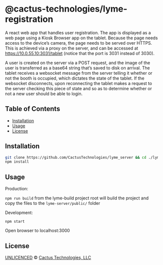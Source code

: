 <!--@h1([pkg.name])-->

# @cactus-technologies/lyme-registration

<!--/@-->

<!--@pkg.description-->

A react web app that handles user registration. The app is displayed as a web page using a Kiosk Browser app on the tablet. Because the page needs access to the device’s camera, the page needs to be served over HTTPS. This is achieved via a proxy on the server, and can be accessed at https://10.0.55.10:3031/tablet (notice that the port is 3031 instead of 3030).

A user is created on the server via a POST request, and the image of the user is transferred as a base64 string that’s saved to disk on arrival. The tablet receives a websocket message from the server telling it whether or not the booth is occupied, which dictates the state of the tablet. If the websocket disconnects, upon reconnecting the tablet makes a request to the server checking this piece of state and so as to determine whether or not a new user should be able to login.

<!--/@-->

## Table of Contents

-   [Installation](#installation)
-   [Usage](#usage)
-   [License](#license)

<!--@installation()-->

## Installation

```sh
git clone https://github.com/CactusTechnologies/lyme_server && cd ./lyme_server
npm install
```

<!--@Setup()-->

## Usage

Production:

`npm run build` from the lyme-build project root will build the project and copy the files to the `lyme-server/public/` folder

Development:

`npm start`

Open browser to localhost:3000

<!--/@-->

<!--@license()-->

## License

[UNLICENCED](./LICENSE) © [Cactus Technologies, LLC](https://www.cactus.is)

<!--/@-->
